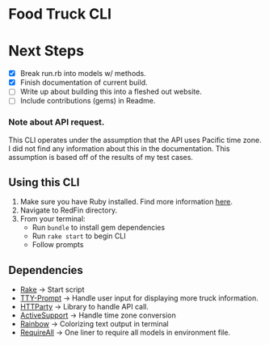# Food Truck CLI

# Next Steps
- [x] Break run.rb into models w/ methods.
- [x] Finish documentation of current build.
- [ ] Write up about building this into a fleshed out website.
- [ ] Include contributions (gems) in Readme.

### Note about API request.
This CLI operates under the assumption that the API uses Pacific time zone. I did not find any information about this in the documentation. This assumption is based off of the results of my test cases. 

## Using this CLI
1. Make sure you have Ruby installed. Find more information [here](https://www.ruby-lang.org/en/documentation/installation/).
2. Navigate to RedFin directory.
3. From your terminal:
    - Run `bundle` to install gem dependencies
    - Run `rake start` to begin CLI
    - Follow prompts

## Dependencies
- [Rake](https://github.com/ruby/rake) -> Start script
- [TTY-Prompt](https://github.com/piotrmurach/tty-prompt) -> Handle user input for displaying more truck information.
- [HTTParty](https://github.com/jnunemaker/httparty) -> Library to handle API call.
- [ActiveSupport](https://github.com/rails/rails/tree/master/activesupport) -> Handle time zone conversion
- [Rainbow](https://github.com/sickill/rainbow) -> Colorizing text output in terminal
- [RequireAll](https://github.com/jarmo/require_all) -> One liner to require all models in environment file.